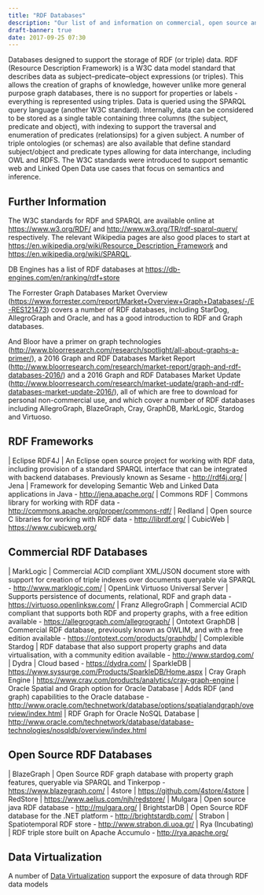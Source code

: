 ```yaml
---
title: "RDF Databases"
description: "Our list of and information on commercial, open source and cloud based RDF databases and associated technologies, including MarkLogic, AllegroGraph, Stardog, BlazeGraph and alternatives to these."
draft-banner: true
date: 2017-09-25 07:30
---
```

Databases designed to support the storage of RDF (or triple) data.  RDF (Resource Description Framework) is a W3C data model standard that describes data as subject–predicate–object expressions (or triples).  This allows the creation of graphs of knowledge, however unlike more general purpose graph databases, there is no support for properties or labels - everything is represented using triples.  Data is queried using the SPARQL query language (another W3C standard).  Internally, data can be considered to be stored as a single table containing three columns (the subject, predicate and object), with indexing to support the traversal and enumeration of predicates (relationsips) for a given subject.  A number of triple ontologies (or schemas) are also available that define standard subject/object and predicate types allowing for data interchange, including OWL and RDFS. The W3C standards were introduced to support semantic web and Linked Open Data use cases that focus on semantics and inference.
<!--more-->

## Further Information

The W3C standards for RDF and SPARQL are available online at <https://www.w3.org/RDF/> and <http://www.w3.org/TR/rdf-sparql-query/> respectively.  The relevant Wikipedia pages are also good places to start at <https://en.wikipedia.org/wiki/Resource_Description_Framework> and <https://en.wikipedia.org/wiki/SPARQL>.

DB Engines has a list of RDF databases at <https://db-engines.com/en/ranking/rdf+store>

The Forrester Graph Databases Market Overview (<https://www.forrester.com/report/Market+Overview+Graph+Databases/-/E-RES121473>) covers a number of RDF databases, including StarDog, AllegroGraph and Oracle, and has a good introduction to RDF and Graph databases.

And Bloor have a primer on graph technologies (<http://www.bloorresearch.com/research/spotlight/all-about-graphs-a-primer/>), a 2016 Graph and RDF Databases Market Report (<http://www.bloorresearch.com/research/market-report/graph-and-rdf-databases-2016/>) and a 2016 Graph and RDF Databases Market Update (<http://www.bloorresearch.com/research/market-update/graph-and-rdf-databases-market-update-2016/>), all of which are free to download for personal non-commercial use, and which cover a number of RDF databases including AllegroGraph, BlazeGraph, Cray, GraphDB, MarkLogic, Stardog and Virtuoso.

## RDF Frameworks

| Eclipse RDF4J | An Eclipse open source project for working with RDF data, including provision of a standard SPARQL interface that can be integrated with backend databases.  Previously known as Sesame - <http://rdf4j.org/>
| Jena | Framework for developing Semantic Web and Linked Data applications in Java - <http://jena.apache.org/>
| Commons RDF | Commons library for working with RDF data - <http://commons.apache.org/proper/commons-rdf/>
| Redland | Open source C libraries for working with RDF data - <http://librdf.org/>
| CubicWeb | <https://www.cubicweb.org/>

## Commercial RDF Databases

| MarkLogic | Commercial ACID compliant XML/JSON document store with support for creation of triple indexes over documents queryable via SPARQL - <http://www.marklogic.com/>
| OpenLink Virtuoso Universal Server | Supports persistence of documents, relational, RDF and graph data - <https://virtuoso.openlinksw.com/>
| Franz AllegroGraph | Commercial ACID compliant that supports both RDF and property graphs, with a free edition available - <https://allegrograph.com/allegrograph/>
| Ontotext GraphDB | Commercial RDF database, previously known as OWLIM, and with a free edition available - <https://ontotext.com/products/graphdb/>
| Complexible Stardog | RDF database that also support property graphs and data virtualisation, with a community edition available - <http://www.stardog.com/>
| Dydra | Cloud based - <https://dydra.com/>
| SparkleDB | <https://www.syssurge.com/Products/SparkleDB/Home.aspx>
| Cray Graph Engine | <https://www.cray.com/products/analytics/cray-graph-engine>
| Oracle Spatial and Graph option for Oracle Database | Adds RDF (and graph) capabilities to the Oracle database - <http://www.oracle.com/technetwork/database/options/spatialandgraph/overview/index.html>
| RDF Graph for Oracle NoSQL Database | <http://www.oracle.com/technetwork/database/database-technologies/nosqldb/overview/index.html>

## Open Source RDF Databases

| BlazeGraph | Open Source RDF graph database with property graph features, queryable via SPARQL and Tinkerpop - <https://www.blazegraph.com/>
| 4store | <https://github.com/4store/4store>
| RedStore | <https://www.aelius.com/njh/redstore/>
| Mulgara | Open source java RDF database - <http://mulgara.org/>
| BrightstarDB | Open Source RDF database for the .NET platform - <http://brightstardb.com/>
| Strabon | Spatiotemporal RDF store - <http://www.strabon.di.uoa.gr/>
| Rya (Incubating) | RDF triple store built on Apache Accumulo - <http://rya.apache.org/>

## Data Virtualization

A number of [Data Virtualization](/tech-categories/data-virtualization/) support the exposure of data through RDF data models